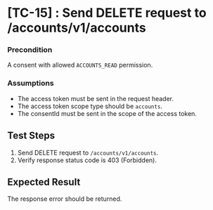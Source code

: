 # [TC-15] : Send DELETE request to /accounts/v1/accounts

### Precondition

A consent with allowed `ACCOUNTS_READ` permission.

### Assumptions

* The access token must be sent in the request header.
* The access token scope type should be `accounts`.
* The consentId must be sent in the scope of the access token.

## Test Steps

1. Send DELETE request to `/accounts/v1/accounts`.
2. Verify response status code is 403 (Forbidden).

## Expected Result

The response error should be returned.